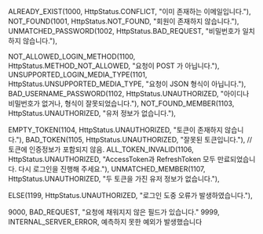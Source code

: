 ALREADY_EXIST(1000, HttpStatus.CONFLICT, "이미 존재하는 이메일입니다."), 
NOT_FOUND(1001, HttpStatus.NOT_FOUND, "회원이 존재하지 않습니다."),
UNMATCHED_PASSWORD(1002, HttpStatus.BAD_REQUEST, "비밀번호가 일치하지 않습니다."),

NOT_ALLOWED_LOGIN_METHOD(1100, HttpStatus.METHOD_NOT_ALLOWED, "요청이 POST 가 아닙니다."),
UNSUPPORTED_LOGIN_MEDIA_TYPE(1101, HttpStatus.UNSUPPORTED_MEDIA_TYPE, "요청이 JSON 형식이 아닙니다."), 
BAD_USERNAME_PASSWORD(1102, HttpStatus.UNAUTHORIZED, "아이디나 비밀번호가 없거나, 형식이 잘못되었습니다."), 
NOT_FOUND_MEMBER(1103, HttpStatus.UNAUTHORIZED, "유저 정보가 없습니다."),


EMPTY_TOKEN(1104, HttpStatus.UNAUTHORIZED, "토큰이 존재하지 않습니다."),
BAD_TOKEN(1105, HttpStatus.UNAUTHORIZED, "잘못된 토큰입니다."), //토큰에 인증정보가 포함되지 않음.
ALL_TOKEN_INVALID(1106, HttpStatus.UNAUTHORIZED, "AccessToken과 RefreshToken 모두 만료되었습니다. 다시 로그인을 진행해 주세요."),
UNMATCHED_MEMBER(1107, HttpStatus.UNAUTHORIZED, "두 토큰을 가진 유저 정보가 없습니다."),


ELSE(1199, HttpStatus.UNAUTHORIZED, "로그인 도중 오류가 발생하였습니다."),

9000, BAD_REQUEST, "요청에 채워지지 않은 필드가 있습니다."
9999,  INTERNAL_SERVER_ERROR, 예측하지 못한 예외가 발생했습니다
